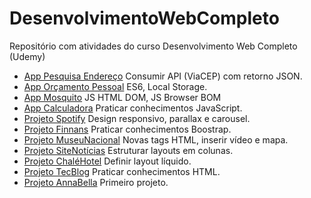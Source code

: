 # DesenvolvimentoWebCompleto
Repositório com atividades do curso Desenvolvimento Web Completo (Udemy)

* [App Pesquisa Endereço](https://github.com/CaiqueVidal/DesenvolvimentoWebCompleto/blob/master/Gifs/gAppPesquisaEndereco.gif) Consumir API (ViaCEP) com retorno JSON.
* [App Orçamento Pessoal](https://github.com/CaiqueVidal/DesenvolvimentoWebCompleto/blob/master/Gifs/gAppOrcamentoPessoal.gif) ES6, Local Storage. 
* [App Mosquito](https://github.com/CaiqueVidal/DesenvolvimentoWebCompleto/blob/master/Gifs/gAppMosquito.gif) JS HTML DOM, JS Browser BOM
* [App Calculadora](https://github.com/CaiqueVidal/DesenvolvimentoWebCompleto/blob/master/Gifs/gAppCalculadora.gif) Praticar conhecimentos JavaScript.
* [Projeto Spotify](https://github.com/CaiqueVidal/DesenvolvimentoWebCompleto/blob/master/Gifs/gSpotify.gif) Design responsivo, parallax e carousel.
* [Projeto Finnans](https://github.com/CaiqueVidal/DesenvolvimentoWebCompleto/blob/master/Gifs/gFinans.gif) Praticar conhecimentos Boostrap.
* [Projeto MuseuNacional](https://github.com/CaiqueVidal/DesenvolvimentoWebCompleto/blob/master/Gifs/gMuseuNacional.gif) Novas tags HTML, inserir vídeo e mapa.
* [Projeto SiteNotícias](https://github.com/CaiqueVidal/DesenvolvimentoWebCompleto/blob/master/Gifs/gSiteNoticia.gif) Estruturar layouts em colunas.
* [Projeto ChaléHotel](https://github.com/CaiqueVidal/DesenvolvimentoWebCompleto/blob/master/Gifs/gChaleHotel.gif) Definir layout líquido.
* [Projeto TecBlog](https://github.com/CaiqueVidal/DesenvolvimentoWebCompleto/blob/master/Gifs/gTecBlog.gif) Praticar conhecimentos HTML.
* [Projeto AnnaBella](https://github.com/CaiqueVidal/DesenvolvimentoWebCompleto/blob/master/Gifs/gAnnaBella.gif) Primeiro projeto.
